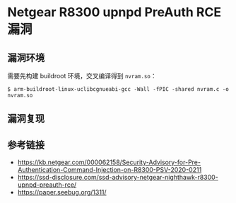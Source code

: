 # Netgear R8300 upnpd PreAuth RCE 漏洞


## 漏洞环境

需要先构建 buildroot 环境，交叉编译得到 `nvram.so`：

```
$ arm-buildroot-linux-uclibcgnueabi-gcc -Wall -fPIC -shared nvram.c -o nvram.so
```

## 漏洞复现

## 参考链接

- https://kb.netgear.com/000062158/Security-Advisory-for-Pre-Authentication-Command-Injection-on-R8300-PSV-2020-0211
- https://ssd-disclosure.com/ssd-advisory-netgear-nighthawk-r8300-upnpd-preauth-rce/
- https://paper.seebug.org/1311/
